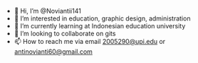 - 👋 Hi, I’m @Noviantii141
- 👀 I’m interested in education, graphic design, administration
- 🌱 I’m currently learning at Indonesian education university
- 💞️ I’m looking to collaborate on gits
- 📫 How to reach me via email 2005290@upi.edu or antinovianti60@gmail.com

<!---
Noviantii141/Noviantii141 is a ✨ special ✨ repository because its `README.md` (this file) appears on your GitHub profile.
You can click the Preview link to take a look at your changes.
--->
